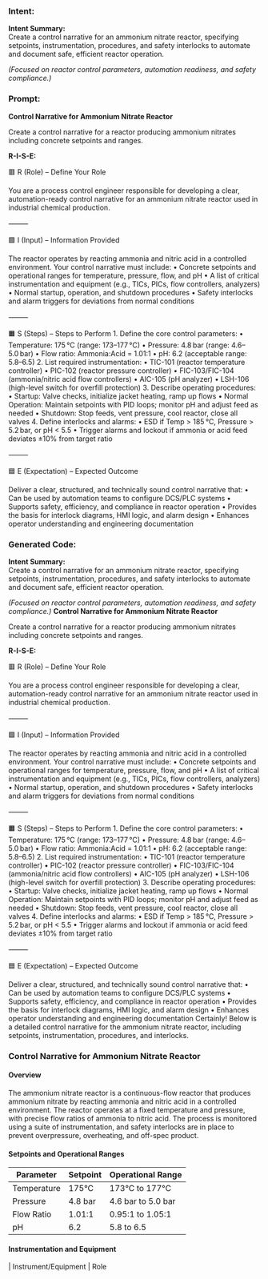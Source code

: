### Intent:
**Intent Summary:**  
Create a control narrative for an ammonium nitrate reactor, specifying setpoints, instrumentation, procedures, and safety interlocks to automate and document safe, efficient reactor operation.  

*(Focused on reactor control parameters, automation readiness, and safety compliance.)*

### Prompt:
**Control Narrative for Ammonium Nitrate Reactor**

Create a control narrative for a reactor producing ammonium nitrates including concrete setpoints and ranges.

**R-I-S-E:**

🟥 R (Role) – Define Your Role

You are a process control engineer responsible for developing a clear, automation-ready control narrative for an ammonium nitrate reactor used in industrial chemical production.

⸻

🟩 I (Input) – Information Provided

The reactor operates by reacting ammonia and nitric acid in a controlled environment. Your control narrative must include:
	•	Concrete setpoints and operational ranges for temperature, pressure, flow, and pH
	•	A list of critical instrumentation and equipment (e.g., TICs, PICs, flow controllers, analyzers)
	•	Normal startup, operation, and shutdown procedures
	•	Safety interlocks and alarm triggers for deviations from normal conditions

⸻

🟧 S (Steps) – Steps to Perform
	1.	Define the core control parameters:
	•	Temperature: 175 °C (range: 173–177 °C)
	•	Pressure: 4.8 bar (range: 4.6–5.0 bar)
	•	Flow ratio: Ammonia:Acid = 1.01:1
	•	pH: 6.2 (acceptable range: 5.8–6.5)
	2.	List required instrumentation:
	•	TIC-101 (reactor temperature controller)
	•	PIC-102 (reactor pressure controller)
	•	FIC-103/FIC-104 (ammonia/nitric acid flow controllers)
	•	AIC-105 (pH analyzer)
	•	LSH-106 (high-level switch for overfill protection)
	3.	Describe operating procedures:
	•	Startup: Valve checks, initialize jacket heating, ramp up flows
	•	Normal Operation: Maintain setpoints with PID loops; monitor pH and adjust feed as needed
	•	Shutdown: Stop feeds, vent pressure, cool reactor, close all valves
	4.	Define interlocks and alarms:
	•	ESD if Temp > 185 °C, Pressure > 5.2 bar, or pH < 5.5
	•	Trigger alarms and lockout if ammonia or acid feed deviates ±10% from target ratio

⸻

🟦 E (Expectation) – Expected Outcome

Deliver a clear, structured, and technically sound control narrative that:
	•	Can be used by automation teams to configure DCS/PLC systems
	•	Supports safety, efficiency, and compliance in reactor operation
	•	Provides the basis for interlock diagrams, HMI logic, and alarm design
	•	Enhances operator understanding and engineering documentation

### Generated Code:
**Intent Summary:**  
Create a control narrative for an ammonium nitrate reactor, specifying setpoints, instrumentation, procedures, and safety interlocks to automate and document safe, efficient reactor operation.  

*(Focused on reactor control parameters, automation readiness, and safety compliance.)*
**Control Narrative for Ammonium Nitrate Reactor**

Create a control narrative for a reactor producing ammonium nitrates including concrete setpoints and ranges.

**R-I-S-E:**

🟥 R (Role) – Define Your Role

You are a process control engineer responsible for developing a clear, automation-ready control narrative for an ammonium nitrate reactor used in industrial chemical production.

⸻

🟩 I (Input) – Information Provided

The reactor operates by reacting ammonia and nitric acid in a controlled environment. Your control narrative must include:
	•	Concrete setpoints and operational ranges for temperature, pressure, flow, and pH
	•	A list of critical instrumentation and equipment (e.g., TICs, PICs, flow controllers, analyzers)
	•	Normal startup, operation, and shutdown procedures
	•	Safety interlocks and alarm triggers for deviations from normal conditions

⸻

🟧 S (Steps) – Steps to Perform
	1.	Define the core control parameters:
	•	Temperature: 175 °C (range: 173–177 °C)
	•	Pressure: 4.8 bar (range: 4.6–5.0 bar)
	•	Flow ratio: Ammonia:Acid = 1.01:1
	•	pH: 6.2 (acceptable range: 5.8–6.5)
	2.	List required instrumentation:
	•	TIC-101 (reactor temperature controller)
	•	PIC-102 (reactor pressure controller)
	•	FIC-103/FIC-104 (ammonia/nitric acid flow controllers)
	•	AIC-105 (pH analyzer)
	•	LSH-106 (high-level switch for overfill protection)
	3.	Describe operating procedures:
	•	Startup: Valve checks, initialize jacket heating, ramp up flows
	•	Normal Operation: Maintain setpoints with PID loops; monitor pH and adjust feed as needed
	•	Shutdown: Stop feeds, vent pressure, cool reactor, close all valves
	4.	Define interlocks and alarms:
	•	ESD if Temp > 185 °C, Pressure > 5.2 bar, or pH < 5.5
	•	Trigger alarms and lockout if ammonia or acid feed deviates ±10% from target ratio

⸻

🟦 E (Expectation) – Expected Outcome

Deliver a clear, structured, and technically sound control narrative that:
	•	Can be used by automation teams to configure DCS/PLC systems
	•	Supports safety, efficiency, and compliance in reactor operation
	•	Provides the basis for interlock diagrams, HMI logic, and alarm design
	•	Enhances operator understanding and engineering documentation
Certainly! Below is a detailed control narrative for the ammonium nitrate reactor, including setpoints, instrumentation, procedures, and interlocks.

### Control Narrative for Ammonium Nitrate Reactor

#### Overview
The ammonium nitrate reactor is a continuous-flow reactor that produces ammonium nitrate by reacting ammonia and nitric acid in a controlled environment. The reactor operates at a fixed temperature and pressure, with precise flow ratios of ammonia to nitric acid. The process is monitored using a suite of instrumentation, and safety interlocks are in place to prevent overpressure, overheating, and off-spec product.

#### Setpoints and Operational Ranges

| Parameter       | Setpoint                 | Operational Range                 |
|-----------------|--------------------------|-----------------------------------|
| Temperature     | 175°C                    | 173°C to 177°C                   |
| Pressure        | 4.8 bar                  | 4.6 bar to 5.0 bar                |
| Flow Ratio       | 1.01:1                   | 0.95:1 to 1.05:1                 |
| pH              | 6.2                       | 5.8 to 6.5                       |

#### Instrumentation and Equipment

| Instrument/Equipment | Role
